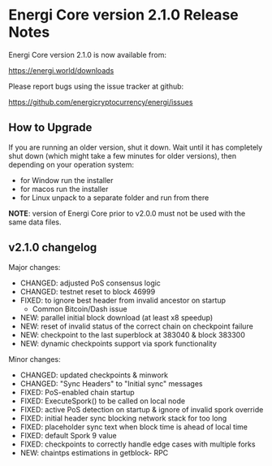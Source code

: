 Energi Core version 2.1.0 Release Notes
=======================================

Energi Core version 2.1.0 is now available from:

  https://energi.world/downloads

Please report bugs using the issue tracker at github:

  https://github.com/energicryptocurrency/energi/issues


How to Upgrade
--------------

If you are running an older version, shut it down. Wait until it has completely
shut down (which might take a few minutes for older versions), then depending on
your operation system:

* for Window run the installer
* for macos run the installer
* for Linux unpack to a separate folder and run from there

**NOTE**: version of Energi Core prior to v2.0.0 must not be used with the same data files.


v2.1.0 changelog
----------------

Major changes:

* CHANGED: adjusted PoS consensus logic
* CHANGED: testnet reset to block 46999
* FIXED: to ignore best header from invalid ancestor on startup
  - Common Bitcoin/Dash issue
* NEW: parallel initial block download (at least x8 speedup)
* NEW: reset of invalid status of the correct chain on checkpoint failure
* NEW: checkpoint to the last superblock at 383040 & block 383300
* NEW: dynamic checkpoints support via spork functionality

Minor changes:

* CHANGED: updated checkpoints & minwork
* CHANGED: "Sync Headers" to "Initial sync" messages
* FIXED: PoS-enabled chain startup
* FIXED: ExecuteSpork() to be called on local node
* FIXED: active PoS detection on startup & ignore of invalid spork override
* FIXED: initial header sync blocking network stack for too long
* FIXED: placeholder sync text when block time is ahead of local time
* FIXED: default Spork 9 value
* FIXED: checkpoints to correctly handle edge cases with multiple forks
* NEW: chaintps estimations in getblock- RPC

